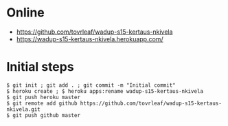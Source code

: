 # Online
* https://github.com/tovrleaf/wadup-s15-kertaus-nkivela
* https://wadup-s15-kertaus-nkivela.herokuapp.com/

# Initial steps
```
$ git init ; git add . ; git commit -m "Initial commit"
$ heroku create ; $ heroku apps:rename wadup-s15-kertaus-nkivela
$ git push heroku master
$ git remote add github https://github.com/tovrleaf/wadup-s15-kertaus-nkivela.git
$ git push github master
```
